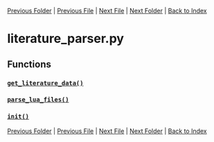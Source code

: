 [Previous Folder](../objects/body_location.md) | [Previous File](item_parser.md) | [Next File](metarecipe_parser.md) | [Next Folder](../recipes/craft_recipes.md) | [Back to Index](../../index.md)

# literature_parser.py

## Functions

### [`get_literature_data()`](https://github.com/Vaileasys/pz-wiki_parser/blob/main/scripts/parser/literature_parser.py#L22)
### [`parse_lua_files()`](https://github.com/Vaileasys/pz-wiki_parser/blob/main/scripts/parser/literature_parser.py#L28)
### [`init()`](https://github.com/Vaileasys/pz-wiki_parser/blob/main/scripts/parser/literature_parser.py#L41)


[Previous Folder](../objects/body_location.md) | [Previous File](item_parser.md) | [Next File](metarecipe_parser.md) | [Next Folder](../recipes/craft_recipes.md) | [Back to Index](../../index.md)
